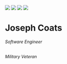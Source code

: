###
<img src="https://media.giphy.com/media/RbDKaczqWovIugyJmW/giphy.gif"/>
<a href="https://www.linkedin.com/in/josephcoats501/"><img src="https://img.shields.io/badge/LinkedIn-blue?style=for-the-badge&logo=linkedin&logoColor=white"/></a>
<a href="https://www.youtube.com/realpolojoe"><img src="https://img.shields.io/badge/YouTube-red?style=for-the-badge&logo=youtube&logoColor=white"/></a>
<a href="https://edabit.com/user/37ua3BGXLQawJwCBa"><img src="https://img.shields.io/badge/Edabit-green"/></a>
<h1>Joseph Coats</h1>
<h6> Software Engineer</h6>
<h6> Military Veteran</h6>






<!--
**polojoe1/polojoe1** is a ✨ _special_ ✨ repository because its `README.md` (this file) appears on your GitHub profile.

Here are some ideas to get you started:

- 🔭 I’m currently working on ...
- 🌱 I’m currently learning ...
- 👯 I’m looking to collaborate on ...
- 🤔 I’m looking for help with ...
- 💬 Ask me about ...
- 📫 How to reach me: ...
- 😄 Pronouns: ...
- ⚡ Fun fact: ...
-->
